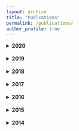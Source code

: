```yaml
---
layout: archive
title: "Publcations"
permalink: /publications/
author_profile: true
---
```




<details markdown=1>
<summary><b>2020</b></summary>

* Completed my studies at PUC-Rio.

* Initiated academic research involving Pairs Trading Strategy (Algorithmic Trading)

</details>
<br />

<details markdown=1>
<summary><b>2019</b></summary>

* Was accepted in a double degree program at Puc-Rio.

</details>
<br />


<details markdown=1>
<summary><b>2018</b></summary>

</details>
<br />

<details markdown=1>
<summary><b>2017</b></summary>


</details>
<br />


<details markdown=1>
<summary><b>2016</b></summary>


</details>
<br />


<details markdown=1>
<summary><b>2015</b></summary>


</details>
<br />

<details markdown=1>
<summary><b>2014</b></summary>

</details>
<br />





